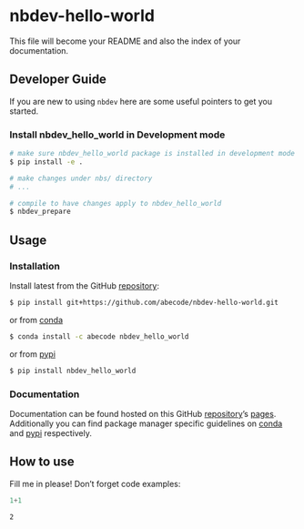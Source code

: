 # nbdev-hello-world


<!-- WARNING: THIS FILE WAS AUTOGENERATED! DO NOT EDIT! -->

This file will become your README and also the index of your
documentation.

## Developer Guide

If you are new to using `nbdev` here are some useful pointers to get you
started.

### Install nbdev_hello_world in Development mode

``` sh
# make sure nbdev_hello_world package is installed in development mode
$ pip install -e .

# make changes under nbs/ directory
# ...

# compile to have changes apply to nbdev_hello_world
$ nbdev_prepare
```

## Usage

### Installation

Install latest from the GitHub
[repository](https://github.com/abecode/nbdev-hello-world):

``` sh
$ pip install git+https://github.com/abecode/nbdev-hello-world.git
```

or from [conda](https://anaconda.org/abecode/nbdev-hello-world)

``` sh
$ conda install -c abecode nbdev_hello_world
```

or from [pypi](https://pypi.org/project/nbdev-hello-world/)

``` sh
$ pip install nbdev_hello_world
```

### Documentation

Documentation can be found hosted on this GitHub
[repository](https://github.com/abecode/nbdev-hello-world)’s
[pages](https://abecode.github.io/nbdev-hello-world/). Additionally you
can find package manager specific guidelines on
[conda](https://anaconda.org/abecode/nbdev-hello-world) and
[pypi](https://pypi.org/project/nbdev-hello-world/) respectively.

## How to use

Fill me in please! Don’t forget code examples:

``` python
1+1
```

    2
